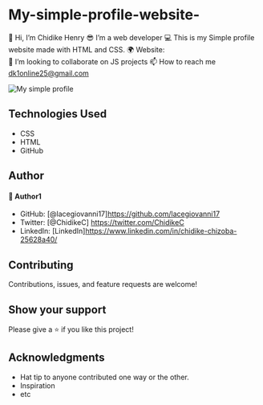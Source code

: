 # My-simple-profile-website-
👋 Hi, I’m Chidike Henry 
😎 I’m a web developer 
💻 This is my Simple profile website  made with HTML and CSS. 
🌍 Website:  
💞️ I’m looking to collaborate on JS projects 
📫 How to reach me dk1online25@gmail.com

![My simple profile](https://user-images.githubusercontent.com/30509335/193796190-9985f384-518d-49f2-b077-e27927ae9919.PNG)


## Technologies Used
* CSS
* HTML
* GitHub

## Author

#### 👤 Author1
- GitHub: [@lacegiovanni17]https://github.com/lacegiovanni17
- Twitter: [@ChidikeC] https://twitter.com/ChidikeC
- LinkedIn: [LinkedIn]https://www.linkedin.com/in/chidike-chizoba-25628a40/

## Contributing 
Contributions, issues, and feature requests are welcome!

## Show your support
Please give a ⭐️ if you like this project! 

## Acknowledgments
- Hat tip to anyone contributed one way or the other.
- Inspiration
- etc
